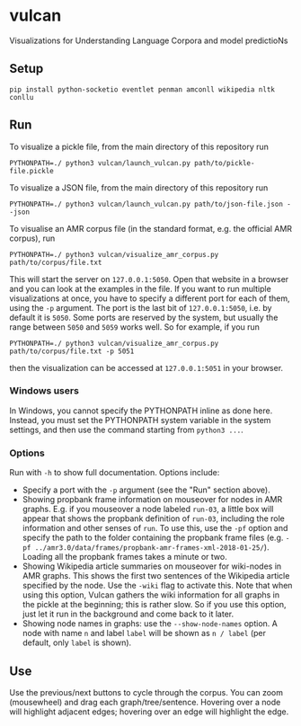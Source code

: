 # vulcan
 Visualizations for Understanding Language Corpora and model predictioNs

## Setup

```
pip install python-socketio eventlet penman amconll wikipedia nltk conllu
```

## Run

To visualize a pickle file, from the main directory of this repository run

```
PYTHONPATH=./ python3 vulcan/launch_vulcan.py path/to/pickle-file.pickle
```

To visualize a JSON file, from the main directory of this repository run

```
PYTHONPATH=./ python3 vulcan/launch_vulcan.py path/to/json-file.json --json
```

To visualise an AMR corpus file (in the standard format, e.g. the official AMR corpus), run

```
PYTHONPATH=./ python3 vulcan/visualize_amr_corpus.py path/to/corpus/file.txt
```

This will start the server on `127.0.0.1:5050`. Open that website in a browser and you can look at the examples in the file. If you want to run multiple visualizations at once, you have to specify a different port for each of them, using the `-p` argument. The port is the last bit of `127.0.0.1:5050`, i.e. by default it is `5050`. Some ports are reserved by the system, but usually the range between `5050` and `5059` works well. So for example, if you run  

```
PYTHONPATH=./ python3 vulcan/visualize_amr_corpus.py path/to/corpus/file.txt -p 5051
```

then the visualization can be accessed at `127.0.0.1:5051` in your browser.

### Windows users

In Windows, you cannot specify the PYTHONPATH inline as done here. Instead, you must set the PYTHONPATH system variable in the system settings, and then use the command starting from `python3 ...`.

### Options

Run with `-h` to show full documentation. Options include:

* Specify a port with the `-p` argument (see the "Run" section above).
* Showing propbank frame information on mouseover for nodes in AMR graphs. E.g. if you mouseover a node labeled `run-03`, a little box will appear that shows the propbank definition of `run-03`, including the role information and other senses of `run`. To use this, use the `-pf` option and specify the path to the folder containing the propbank frame files (e.g. `-pf ../amr3.0/data/frames/propbank-amr-frames-xml-2018-01-25/`). Loading all the propbank frames takes a minute or two.
* Showing Wikipedia article summaries on mouseover for wiki-nodes in AMR graphs. This shows the first two sentences of the Wikipedia article specified by the node. Use the `-wiki` flag to activate this. Note that when using this option, Vulcan gathers the wiki information for all graphs in the pickle at the beginning; this is rather slow. So if you use this option, just let it run in the background and come back to it later.
* Showing node names in graphs: use the `--show-node-names` option. A node with name `n` and label `label` will be shown as `n / label` (per default, only `label` is shown).

## Use

Use the previous/next buttons to cycle through the corpus. You can zoom (mousewheel) and drag each graph/tree/sentence. Hovering over a node will highlight adjacent edges; hovering over an edge will highlight the edge.
